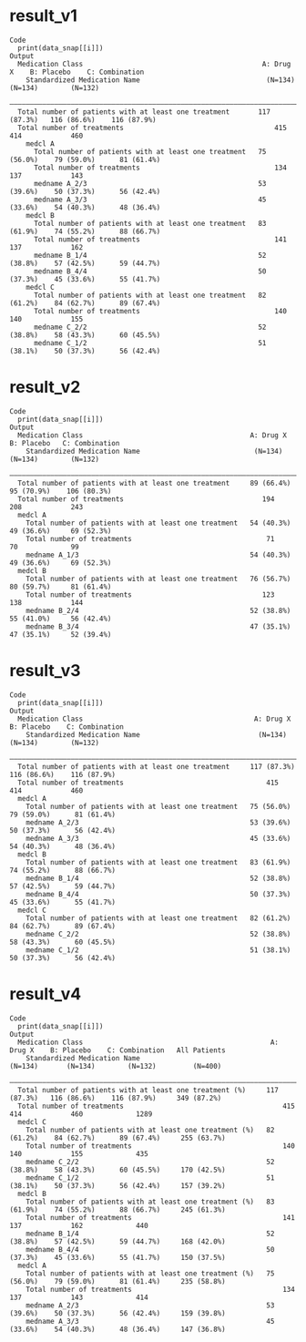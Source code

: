 # result_v1

    Code
      print(data_snap[[i]])
    Output
      Medication Class                                            A: Drug X    B: Placebo    C: Combination
        Standardized Medication Name                               (N=134)       (N=134)        (N=132)    
      —————————————————————————————————————————————————————————————————————————————————————————————————————
      Total number of patients with at least one treatment       117 (87.3%)   116 (86.6%)    116 (87.9%)  
      Total number of treatments                                     415           414            460      
        medcl A                                                                                            
          Total number of patients with at least one treatment   75 (56.0%)    79 (59.0%)      81 (61.4%)  
          Total number of treatments                                 134           137            143      
          medname A_2/3                                          53 (39.6%)    50 (37.3%)      56 (42.4%)  
          medname A_3/3                                          45 (33.6%)    54 (40.3%)      48 (36.4%)  
        medcl B                                                                                            
          Total number of patients with at least one treatment   83 (61.9%)    74 (55.2%)      88 (66.7%)  
          Total number of treatments                                 141           137            162      
          medname B_1/4                                          52 (38.8%)    57 (42.5%)      59 (44.7%)  
          medname B_4/4                                          50 (37.3%)    45 (33.6%)      55 (41.7%)  
        medcl C                                                                                            
          Total number of patients with at least one treatment   82 (61.2%)    84 (62.7%)      89 (67.4%)  
          Total number of treatments                                 140           140            155      
          medname C_2/2                                          52 (38.8%)    58 (43.3%)      60 (45.5%)  
          medname C_1/2                                          51 (38.1%)    50 (37.3%)      56 (42.4%)  

# result_v2

    Code
      print(data_snap[[i]])
    Output
      Medication Class                                         A: Drug X    B: Placebo   C: Combination
        Standardized Medication Name                            (N=134)      (N=134)        (N=132)    
      —————————————————————————————————————————————————————————————————————————————————————————————————
      Total number of patients with at least one treatment     89 (66.4%)   95 (70.9%)    106 (80.3%)  
      Total number of treatments                                  194          208            243      
      medcl A                                                                                          
        Total number of patients with at least one treatment   54 (40.3%)   49 (36.6%)     69 (52.3%)  
        Total number of treatments                                 71           70             99      
        medname A_1/3                                          54 (40.3%)   49 (36.6%)     69 (52.3%)  
      medcl B                                                                                          
        Total number of patients with at least one treatment   76 (56.7%)   80 (59.7%)     81 (61.4%)  
        Total number of treatments                                123          138            144      
        medname B_2/4                                          52 (38.8%)   55 (41.0%)     56 (42.4%)  
        medname B_3/4                                          47 (35.1%)   47 (35.1%)     52 (39.4%)  

# result_v3

    Code
      print(data_snap[[i]])
    Output
      Medication Class                                          A: Drug X    B: Placebo    C: Combination
        Standardized Medication Name                             (N=134)       (N=134)        (N=132)    
      ———————————————————————————————————————————————————————————————————————————————————————————————————
      Total number of patients with at least one treatment     117 (87.3%)   116 (86.6%)    116 (87.9%)  
      Total number of treatments                                   415           414            460      
      medcl A                                                                                            
        Total number of patients with at least one treatment   75 (56.0%)    79 (59.0%)      81 (61.4%)  
        medname A_2/3                                          53 (39.6%)    50 (37.3%)      56 (42.4%)  
        medname A_3/3                                          45 (33.6%)    54 (40.3%)      48 (36.4%)  
      medcl B                                                                                            
        Total number of patients with at least one treatment   83 (61.9%)    74 (55.2%)      88 (66.7%)  
        medname B_1/4                                          52 (38.8%)    57 (42.5%)      59 (44.7%)  
        medname B_4/4                                          50 (37.3%)    45 (33.6%)      55 (41.7%)  
      medcl C                                                                                            
        Total number of patients with at least one treatment   82 (61.2%)    84 (62.7%)      89 (67.4%)  
        medname C_2/2                                          52 (38.8%)    58 (43.3%)      60 (45.5%)  
        medname C_1/2                                          51 (38.1%)    50 (37.3%)      56 (42.4%)  

# result_v4

    Code
      print(data_snap[[i]])
    Output
      Medication Class                                              A: Drug X    B: Placebo    C: Combination   All Patients
        Standardized Medication Name                                 (N=134)       (N=134)        (N=132)         (N=400)   
      ——————————————————————————————————————————————————————————————————————————————————————————————————————————————————————
      Total number of patients with at least one treatment (%)     117 (87.3%)   116 (86.6%)    116 (87.9%)     349 (87.2%) 
      Total number of treatments                                       415           414            460             1289    
      medcl C                                                                                                               
        Total number of patients with at least one treatment (%)   82 (61.2%)    84 (62.7%)      89 (67.4%)     255 (63.7%) 
        Total number of treatments                                     140           140            155             435     
        medname C_2/2                                              52 (38.8%)    58 (43.3%)      60 (45.5%)     170 (42.5%) 
        medname C_1/2                                              51 (38.1%)    50 (37.3%)      56 (42.4%)     157 (39.2%) 
      medcl B                                                                                                               
        Total number of patients with at least one treatment (%)   83 (61.9%)    74 (55.2%)      88 (66.7%)     245 (61.3%) 
        Total number of treatments                                     141           137            162             440     
        medname B_1/4                                              52 (38.8%)    57 (42.5%)      59 (44.7%)     168 (42.0%) 
        medname B_4/4                                              50 (37.3%)    45 (33.6%)      55 (41.7%)     150 (37.5%) 
      medcl A                                                                                                               
        Total number of patients with at least one treatment (%)   75 (56.0%)    79 (59.0%)      81 (61.4%)     235 (58.8%) 
        Total number of treatments                                     134           137            143             414     
        medname A_2/3                                              53 (39.6%)    50 (37.3%)      56 (42.4%)     159 (39.8%) 
        medname A_3/3                                              45 (33.6%)    54 (40.3%)      48 (36.4%)     147 (36.8%) 

